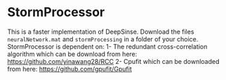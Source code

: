 # StormProcessor
This is a faster implementation of DeepSinse. Download the files `neuralNetwork.mat` and `stormProcessing` in a folder of your choice. 
StormProcessor is dependent on:
1- The redundant cross-correlation algorithm which can be download from here: https://github.com/yinawang28/RCC
2- Cpufit which can be downloaded from here: https://github.com/gpufit/Gpufit
